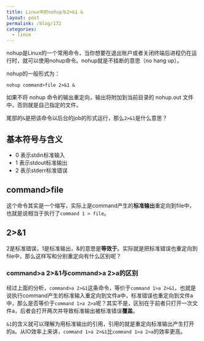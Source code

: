 ```yaml
---
title: Linux中的nohup与2>&1 &
layout: post
permalink: /blog/172
categories:
  - linux
---
```

nohup是Linux的一个常用命令，当你想要在退出账户或者关闭终端后进程仍在运行时，就可以使用nohup命令。nohup就是不挂断的意思（no hang up）。

nohup的一般形式为：

`nohup command>file 2>&1 &`

如果不将 nohup 命令的输出重定向，输出将附加到当前目录的 nohup.out 文件中，否则就是自己指定的文件。

尾部的`&`是把该命令以后台的job的形式运行，那么`2>&1`是什么意思？

## 基本符号与含义

- 0 表示stdin标准输入
- 1 表示stdout标准输出
- 2 表示stderr标准错误

## command>file

这个命令其实是一个缩写，实际上是command产生的**标准输出**重定向到file中，也就是说相当于执行了`command 1 > file`。

## 2>&1

2是标准错误，1是标准输出，&的意思是**等效于**。实际就是把标准错误也重定向到file中，那么这样写和分别重定向有什么区别呢？

### command>a 2>&1与command>a 2>a的区别 

经过上面的分析，`command>a 2>&1`这条命令，等价于`command 1>a 2>&1`，也就是说执行command产生的标准输入重定向到文件a中，标准错误也重定向到文件a中，那么是否等价于`command 1>a 2>a`呢？其实不是，区别在于前者只打开一次文件a，后者会打开两次并导致标准输出被标准错误**覆盖**。

`&1`的含义就可以理解为用标准输出的引用，引用的就是重定向标准输出产生打开的a。从IO效率上来讲，`command 1>a 2>&1`比`command 1>a 2>a`的效率更高。